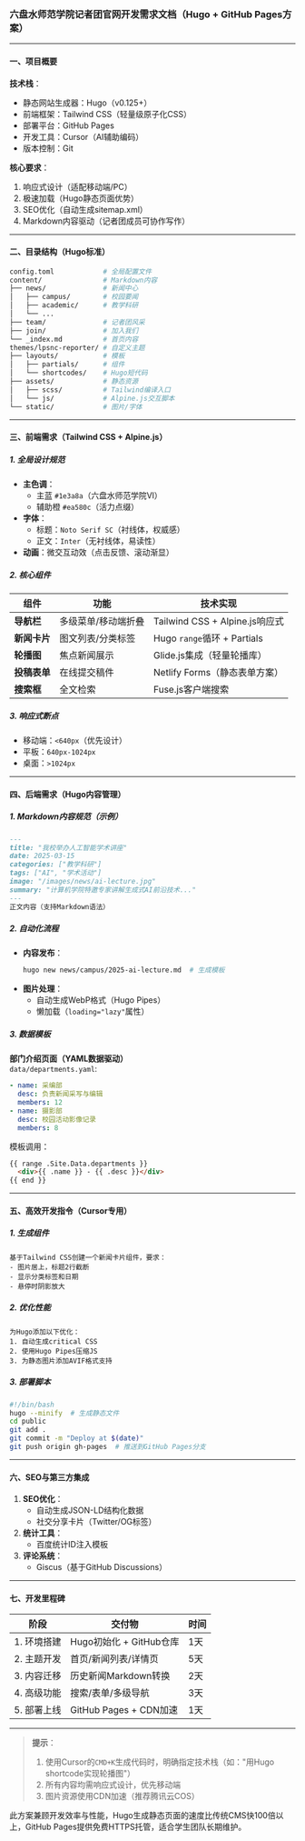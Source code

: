 ### 六盘水师范学院记者团官网开发需求文档（Hugo + GitHub Pages方案）  

---

#### **一、项目概要**  
**技术栈**：  
- 静态网站生成器：Hugo（v0.125+）  
- 前端框架：Tailwind CSS（轻量级原子化CSS）  
- 部署平台：GitHub Pages  
- 开发工具：Cursor（AI辅助编码）  
- 版本控制：Git  

**核心要求**：  
1. 响应式设计（适配移动端/PC）  
2. 极速加载（Hugo静态页面优势）  
3. SEO优化（自动生成sitemap.xml）  
4. Markdown内容驱动（记者团成员可协作写作）  

---

#### **二、目录结构（Hugo标准）**  
```bash  
config.toml            # 全局配置文件  
content/               # Markdown内容  
├── news/              # 新闻中心  
│   ├── campus/        # 校园要闻  
│   ├── academic/      # 教学科研  
│   └── ...  
├── team/              # 记者团风采  
├── join/              # 加入我们  
└── _index.md          # 首页内容  
themes/lpsnc-reporter/ # 自定义主题  
├── layouts/           # 模板  
│   ├── partials/      # 组件  
│   └── shortcodes/    # Hugo短代码  
├── assets/            # 静态资源  
│   ├── scss/          # Tailwind编译入口  
│   └── js/            # Alpine.js交互脚本  
└── static/            # 图片/字体  
```  

---

#### **三、前端需求（Tailwind CSS + Alpine.js）**  
##### **1. 全局设计规范**  
- **主色调**：  
  - 主蓝 `#1e3a8a`（六盘水师范学院VI）  
  - 辅助橙 `#ea580c`（活力点缀）  
- **字体**：  
  - 标题：`Noto Serif SC`（衬线体，权威感）  
  - 正文：`Inter`（无衬线体，易读性）  
- **动画**：微交互动效（点击反馈、滚动渐显）  

##### **2. 核心组件**  
| 组件 | 功能 | 技术实现 |  
|------|------|----------|  
| **导航栏** | 多级菜单/移动端折叠 | Tailwind CSS + Alpine.js响应式 |  
| **新闻卡片** | 图文列表/分类标签 | Hugo `range`循环 + Partials |  
| **轮播图** | 焦点新闻展示 | Glide.js集成（轻量轮播库） |  
| **投稿表单** | 在线提交稿件 | Netlify Forms（静态表单方案） |  
| **搜索框** | 全文检索 | Fuse.js客户端搜索 |  

##### **3. 响应式断点**  
- 移动端：`<640px`（优先设计）  
- 平板：`640px-1024px`  
- 桌面：`>1024px`  

---

#### **四、后端需求（Hugo内容管理）**  
##### **1. Markdown内容规范（示例）**  
```markdown  
---  
title: "我校举办人工智能学术讲座"  
date: 2025-03-15  
categories: ["教学科研"]  
tags: ["AI", "学术活动"]  
image: "/images/news/ai-lecture.jpg"  
summary: "计算机学院特邀专家讲解生成式AI前沿技术..."  
---  
正文内容（支持Markdown语法）  
```  

##### **2. 自动化流程**  
- **内容发布**：  
  ```bash  
  hugo new news/campus/2025-ai-lecture.md  # 生成模板  
  ```  
- **图片处理**：  
  - 自动生成WebP格式（Hugo Pipes）  
  - 懒加载（`loading="lazy"`属性）  

##### **3. 数据模板**  
**部门介绍页面（YAML数据驱动）**  
`data/departments.yaml`:  
```yaml  
- name: 采编部  
  desc: 负责新闻采写与编辑  
  members: 12  
- name: 摄影部  
  desc: 校园活动影像记录  
  members: 8  
```  
模板调用：  
```html  
{{ range .Site.Data.departments }}  
  <div>{{ .name }} - {{ .desc }}</div>  
{{ end }}  
```  

---

#### **五、高效开发指令（Cursor专用）**  
##### **1. 生成组件**  
```cursor  
基于Tailwind CSS创建一个新闻卡片组件，要求：  
- 图片居上，标题2行截断  
- 显示分类标签和日期  
- 悬停时阴影放大  
```  

##### **2. 优化性能**  
```cursor  
为Hugo添加以下优化：  
1. 自动生成critical CSS  
2. 使用Hugo Pipes压缩JS  
3. 为静态图片添加AVIF格式支持  
```  

##### **3. 部署脚本**  
```bash  
#!/bin/bash  
hugo --minify  # 生成静态文件  
cd public  
git add .  
git commit -m "Deploy at $(date)"  
git push origin gh-pages  # 推送到GitHub Pages分支  
```  

---

#### **六、SEO与第三方集成**  
1. **SEO优化**：  
   - 自动生成JSON-LD结构化数据  
   - 社交分享卡片（Twitter/OG标签）  
2. **统计工具**：  
   - 百度统计ID注入模板  
3. **评论系统**：  
   - Giscus（基于GitHub Discussions）  

---

#### **七、开发里程碑**  
| 阶段 | 交付物 | 时间 |  
|------|--------|------|  
| 1. 环境搭建 | Hugo初始化 + GitHub仓库 | 1天 |  
| 2. 主题开发 | 首页/新闻列表/详情页 | 5天 |  
| 3. 内容迁移 | 历史新闻Markdown转换 | 2天 |  
| 4. 高级功能 | 搜索/表单/多级导航 | 3天 |  
| 5. 部署上线 | GitHub Pages + CDN加速 | 1天 |  

---

> **提示**：  
> 1. 使用Cursor的`CMD+K`生成代码时，明确指定技术栈（如："用Hugo shortcode实现轮播图"）  
> 2. 所有内容均需响应式设计，优先移动端  
> 3. 图片资源使用CDN加速（推荐腾讯云COS）  

此方案兼顾开发效率与性能，Hugo生成静态页面的速度比传统CMS快100倍以上，GitHub Pages提供免费HTTPS托管，适合学生团队长期维护。